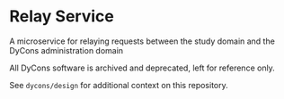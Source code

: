 # Relay Service
A microservice for relaying requests between the study domain and the DyCons administration domain

All DyCons software is archived and deprecated, left for reference only.

See `dycons/design` for additional context on this repository.
